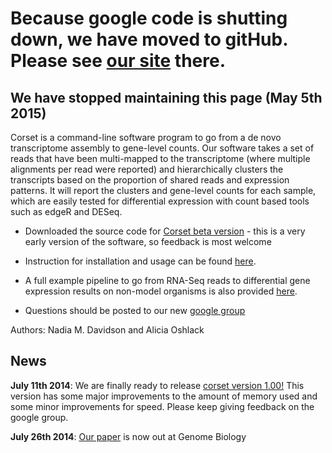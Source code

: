 # Because google code is shutting down, we have moved to gitHub. Please see [our site](https://github.com/Oshlack/Corset/wiki) there. #

## We have stopped maintaining this page (May 5th 2015) ##


Corset is a command-line software program to go from a de novo transcriptome assembly to gene-level counts. Our software takes a set of reads that have been multi-mapped to the transcriptome (where multiple alignments per read were reported) and hierarchically clusters the transcripts based on the proportion of shared reads and expression patterns. It will report the clusters and gene-level counts for each sample, which are easily tested for differential expression with count based tools such as edgeR and DESeq.

  * Downloaded the source code for [Corset beta version](Download.md) - this is a very early version of the software, so feedback is most welcome

  * Instruction for installation and usage can be found [here](InstallingRunningUsage.md).

  * A full example pipeline to go from RNA-Seq reads to differential gene expression results on non-model organisms is also provided [here](Example.md).

  * Questions should be posted to our new [google group](https://groups.google.com/forum/#!forum/corset-project)

Authors: Nadia M. Davidson and Alicia Oshlack

## News ##

**July 11th 2014**: We are finally ready to release [corset version 1.00!](Download.md) This version has some major improvements to the amount of memory used and some minor improvements for speed. Please keep giving feedback on the google group.

**July 26th 2014**: [Our paper](http://genomebiology.com/2014/15/7/410/abstract) is now out at Genome Biology